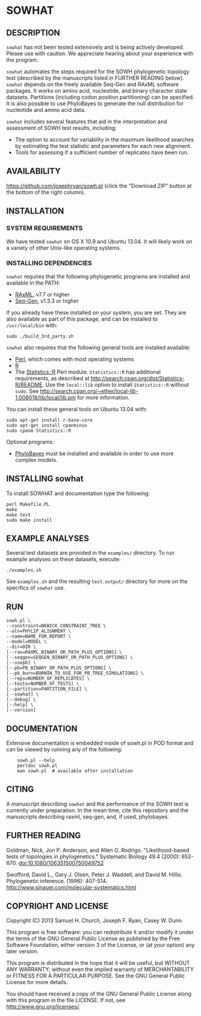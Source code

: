 # SOWHAT


## DESCRIPTION


`sowhat` has not been tested extensively and is being actively developed. Please use with caution. We appreciate hearing about your experience with the program.

`sowhat` automates the steps required for the SOWH phylogenetic topology test (described by the manuscripts listed in FURTHER READING below). `sowhat` depends on the freely available Seq-Gen and RAxML software packages. It works on amino acid, nucleotide, and binary character state datasets. Partitions (including codon position partitioning) can be specified. It is also possible to use PhyloBayes to generate the null distribution for nucleotide and amino acid data. 

`sowhat` includes several features that aid in the interpretation and assessment of SOWH test results, including: 

- The option to account for variability in the maximum likelihood searches by estimating the test statistic and parameters for each new alignment.
- Tools for assessing if a sufficient number of replicates have been run. 


## AVAILABILITY


https://github.com/josephryan/sowh.pl (click the "Download ZIP" button at the bottom of the right column).


## INSTALLATION

### SYSTEM REQUIREMENTS

We have tested `sowhat` on OS X 10.9 and Ubuntu 13.04. It will likely work on a variety of other Unix-like operating systems.

### INSTALLING DEPENDENCIES

`sowhat` requires that the following phylogenetic programs are installed and available in the PATH: 
- [RAxML](https://github.com/stamatak/standard-RAxML), v7.7 or higher 
- [Seq-Gen](http://tree.bio.ed.ac.uk/software/seqgen/), v1.3.3 or higher

If you already have these installed on your system, you are set. They are also available as part of this package, and can be installed to `/usr/local/bin` with:

    sudo ./build_3rd_party.sh


`sowhat` also requires that the following general tools are installed available:
- [Perl](http://www.cpan.org/), which comes with most operating systems
- [R](http://www.r-project.org/)
- The [Statistics::R](http://search.cpan.org/dist/Statistics-R/) Perl module. `Statistics::R` has additional requirements, as described at http://search.cpan.org/dist/Statistics-R/README. Use the `local::lib` option to install `Statistics::R` without `sudo`. See http://search.cpan.org/~ether/local-lib-1.008018/lib/local/lib.pm for more information.

You can install these general tools on Ubuntu 13.04 with:

    sudo apt-get install r-base-core
    sudo apt-get install cpanminus
    sudo cpanm Statistics::R


Optional programs:
- [PhyloBayes](http://www.phylobayes.org) must be installed and available in order to use more complex models.


## INSTALLING sowhat


To install SOWHAT and documentation type the following:

    perl Makefile.PL
    make
    make test
    sudo make install



## EXAMPLE ANALYSES

Several test datasets are provided in the `examples/` directory. To run example analyses 
on these datasets, execute:

    ./examples.sh
    

See `examples.sh` and the resulting `test.output/` directory for more on the specifics of 
`sowhat` use.

## RUN

    sowh.pl \
    --constraint=NEWICK_CONSTRAINT_TREE \
    --aln=PHYLIP_ALIGNMENT \
    --name=NAME_FOR_REPORT \
    --model=MODEL \
    --dir=DIR \
    [--rax=RAXML_BINARY_OR_PATH_PLUS_OPTIONS] \
    [--seqgen=SEQGEN_BINARY_OR_PATH_PLUS_OPTIONS] \
    [--usepb] \
    [--pb=PB_BINARY_OR_PATH_PLUS_OPTIONS] \
    [--pb_burn=BURNIN_TO_USE_FOR_PB_TREE_SIMULATIONS] \
    [--reps=NUMBER_OF_REPLICATES] \
    [--tests=NUMBER_OF_TESTS] \
    [--partition=PARTITION_FILE] \
    [--sowhat] \
    [--debug] \
    [--help] \
    [--version]

## DOCUMENTATION


Extensive documentation is embedded inside of sowh.pl in POD format and
can be viewed by running any of the following:

        sowh.pl --help
        perldoc sowh.pl
        man sowh.pl  # available after installation


## CITING

A manuscript describing `sowhat` and the performance of the SOWH test is currently under preparation. In the mean time, cite this repository and the manuscripts describing raxml, seq-gen, and, if used, phylobayes.


## FURTHER READING


Goldman, Nick, Jon P. Anderson, and Allen G. Rodrigo. "Likelihood-based tests of topologies in phylogenetics." Systematic Biology 49.4 (2000): 652-670. [doi:10.1080/106351500750049752](http://dx.doi.org/10.1080/106351500750049752)

Swofford, David L., Gary J. Olsen, Peter J. Waddell, and David M. Hillis. Phylogenetic inference. (1996): 407-514. http://www.sinauer.com/molecular-systematics.html




## COPYRIGHT AND LICENSE


Copyright (C) 2013 Samuel H. Church, Joseph F. Ryan, Casey W. Dunn

This program is free software: you can redistribute it and/or modify
it under the terms of the GNU General Public License as published by
the Free Software Foundation, either version 3 of the License, or
(at your option) any later version.

This program is distributed in the hope that it will be useful,
but WITHOUT ANY WARRANTY; without even the implied warranty of
MERCHANTABILITY or FITNESS FOR A PARTICULAR PURPOSE.  See the
GNU General Public License for more details.

You should have received a copy of the GNU General Public License
along with this program in the file LICENSE.  If not, see
http://www.gnu.org/licenses/.

